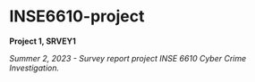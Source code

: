 # INSE6610-project
**Project 1, SRVEY1**

*Summer 2, 2023 - Survey report project INSE 6610 Cyber Crime Investigation.*

